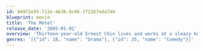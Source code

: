 ```yaml
---
id: 94972e55-712e-4636-8c66-2f2267eda740
blueprint: movie
title: 'The Motel'
release_date: '2005-01-01'
overview: 'Thirteen-year-old Ernest Chin lives and works at a sleazy hourly-rate motel on a strip of desolate suburban bi-way. Misunderstood by his family and blindly careening into puberty, Ernest befriends Sam Kim, a self-destructive yet charismatic Korean man who has checked in. Sam teaches the fatherless boy all the rites of manhood.'
genres: '[{"id": 18, "name": "Drama"}, {"id": 35, "name": "Comedy"}]'
---
```

